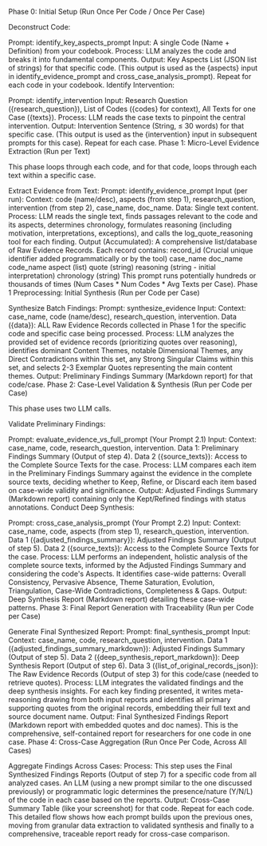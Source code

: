 Phase 0: Initial Setup (Run Once Per Code / Once Per Case)

Deconstruct Code:

Prompt: identify_key_aspects_prompt
Input: A single Code (Name + Definition) from your codebook.
Process: LLM analyzes the code and breaks it into fundamental components.
Output: Key Aspects List (JSON list of strings) for that specific code. (This output is used as the {aspects} input in identify_evidence_prompt and cross_case_analysis_prompt).
Repeat for each code in your codebook.
Identify Intervention:

Prompt: identify_intervention
Input: Research Question ({research_question}), List of Codes ({codes} for context), All Texts for one Case ({texts}).
Process: LLM reads the case texts to pinpoint the central intervention.
Output: Intervention Sentence (String, ≤ 30 words) for that specific case. (This output is used as the {intervention} input in subsequent prompts for this case).
Repeat for each case.
Phase 1: Micro-Level Evidence Extraction (Run per Text)

This phase loops through each code, and for that code, loops through each text within a specific case.

Extract Evidence from Text:
Prompt: identify_evidence_prompt
Input (per run):
Context: code (name/desc), aspects (from step 1), research_question, intervention (from step 2), case_name, doc_name.
Data: Single text content.
Process: LLM reads the single text, finds passages relevant to the code and its aspects, determines chronology, formulates reasoning (including motivation, interpretations, exceptions), and calls the log_quote_reasoning tool for each finding.
Output (Accumulated): A comprehensive list/database of Raw Evidence Records. Each record contains:
record_id (Crucial unique identifier added programmatically or by the tool)
case_name
doc_name
code_name
aspect (list)
quote (string)
reasoning (string - initial interpretation)
chronology (string)
This prompt runs potentially hundreds or thousands of times (Num Cases * Num Codes * Avg Texts per Case).
Phase 1 Preprocessing: Initial Synthesis (Run per Code per Case)

Synthesize Batch Findings:
Prompt: synthesize_evidence
Input:
Context: case_name, code (name/desc), research_question, intervention.
Data ({data}): ALL Raw Evidence Records collected in Phase 1 for the specific code and specific case being processed.
Process: LLM analyzes the provided set of evidence records (prioritizing quotes over reasoning), identifies dominant Content Themes, notable Dimensional Themes, any Direct Contradictions within this set, any Strong Singular Claims within this set, and selects 2-3 Exemplar Quotes representing the main content themes.
Output: Preliminary Findings Summary (Markdown report) for that code/case.
Phase 2: Case-Level Validation & Synthesis (Run per Code per Case)

This phase uses two LLM calls.

Validate Preliminary Findings:

Prompt: evaluate_evidence_vs_full_prompt (Your Prompt 2.1)
Input:
Context: case_name, code, research_question, intervention.
Data 1: Preliminary Findings Summary (Output of step 4).
Data 2 ({source_texts}): Access to the Complete Source Texts for the case.
Process: LLM compares each item in the Preliminary Findings Summary against the evidence in the complete source texts, deciding whether to Keep, Refine, or Discard each item based on case-wide validity and significance.
Output: Adjusted Findings Summary (Markdown report) containing only the Kept/Refined findings with status annotations.
Conduct Deep Synthesis:

Prompt: cross_case_analysis_prompt (Your Prompt 2.2)
Input:
Context: case_name, code, aspects (from step 1), research_question, intervention.
Data 1 ({adjusted_findings_summary}): Adjusted Findings Summary (Output of step 5).
Data 2 ({source_texts}): Access to the Complete Source Texts for the case.
Process: LLM performs an independent, holistic analysis of the complete source texts, informed by the Adjusted Findings Summary and considering the code's Aspects. It identifies case-wide patterns: Overall Consistency, Pervasive Absence, Theme Saturation, Evolution, Triangulation, Case-Wide Contradictions, Completeness & Gaps.
Output: Deep Synthesis Report (Markdown report) detailing these case-wide patterns.
Phase 3: Final Report Generation with Traceability (Run per Code per Case)

Generate Final Synthesized Report:
Prompt: final_synthesis_prompt
Input:
Context: case_name, code, research_question, intervention.
Data 1 ({adjusted_findings_summary_markdown}): Adjusted Findings Summary (Output of step 5).
Data 2 ({deep_synthesis_report_markdown}): Deep Synthesis Report (Output of step 6).
Data 3 ({list_of_original_records_json}): The Raw Evidence Records (Output of step 3) for this code/case (needed to retrieve quotes).
Process: LLM integrates the validated findings and the deep synthesis insights. For each key finding presented, it writes meta-reasoning drawing from both input reports and identifies all primary supporting quotes from the original records, embedding their full text and source document name.
Output: Final Synthesized Findings Report (Markdown report with embedded quotes and doc names). This is the comprehensive, self-contained report for researchers for one code in one case.
Phase 4: Cross-Case Aggregation (Run Once Per Code, Across All Cases)

Aggregate Findings Across Cases:
Process: This step uses the Final Synthesized Findings Reports (Output of step 7) for a specific code from all analyzed cases. An LLM (using a new prompt similar to the one discussed previously) or programmatic logic determines the presence/nature (Y/N/L) of the code in each case based on the reports.
Output: Cross-Case Summary Table (like your screenshot) for that code.
Repeat for each code.
This detailed flow shows how each prompt builds upon the previous ones, moving from granular data extraction to validated synthesis and finally to a comprehensive, traceable report ready for cross-case comparison.
